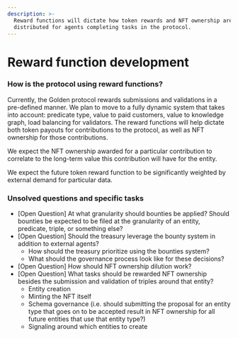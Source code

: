 ```yaml
---
description: >-
  Reward functions will dictate how token rewards and NFT ownership are
  distributed for agents completing tasks in the protocol.
---
```


# Reward function development

### How is the protocol using reward functions?

Currently, the Golden protocol rewards submissions and validations in a pre-defined manner. We plan to move to a fully dynamic system that takes into account: predicate type, value to paid customers, value to knowledge graph, load balancing for validators. The reward functions will help dictate both token payouts for contributions to the protocol, as well as NFT ownership for those contributions.&#x20;

We expect the NFT ownership awarded for a particular contribution to correlate to the long-term value this contribution will have for the entity.

We expect the future token reward function to be significantly weighted by external demand for particular data.

### Unsolved questions and specific tasks

* \[Open Question] At what granularity should bounties be applied? Should bounties be expected to be filed at the granularity of an entity, predicate, triple, or something else?
* \[Open Question] Should the treasury leverage the bounty system in addition to external agents?&#x20;
  * How should the treasury prioritize using the bounties system?
  * What should the governance process look like for these decisions?
* \[Open Question] How should NFT ownership dilution work?
* \[Open Question] What tasks should be rewarded NFT ownership besides the submission and validation of triples around that entity?
  * Entity creation
  * Minting the NFT itself
  * Schema governance (i.e. should submitting the proposal for an entity type that goes on to be accepted result in NFT ownership for all future entities that use that entity type?)
  * Signaling around which entities to create
